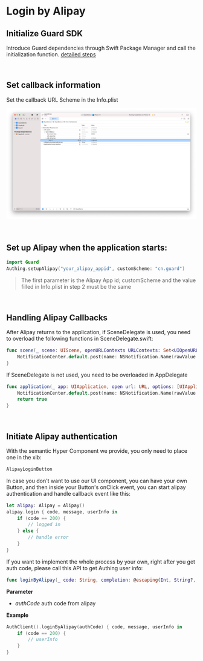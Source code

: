 # Login by Alipay

<LastUpdated/>

## Initialize Guard SDK

Introduce Guard dependencies through Swift Package Manager and call the initialization function. [detailed steps](/reference/sdk-for-ios)

<br>

## Set callback information

Set the callback URL Scheme in the Info.plist

![](./images/alipay/1.png)

<br>

## Set up Alipay when the application starts:

```swift
import Guard
Authing.setupAlipay("your_alipay_appid", customScheme: "cn.guard")
```

>The first parameter is the Alipay App id; customScheme and the value filled in Info.plist in step 2 must be the same

<br>

## Handling Alipay Callbacks

After Alipay returns to the application, if SceneDelegate is used, you need to overload the following functions in SceneDelegate.swift:

```swift
func scene(_ scene: UIScene, openURLContexts URLContexts: Set<UIOpenURLContext>) {
    NotificationCenter.default.post(name: NSNotification.Name(rawValue: "alipayLoginOK"), object: URLContexts.first?.url)
}
```

If SceneDelegate is not used, you need to be overloaded in AppDelegate

```swift
func application(_ app: UIApplication, open url: URL, options: [UIApplication.OpenURLOptionsKey : Any] = [:]) -> Bool {
    NotificationCenter.default.post(name: NSNotification.Name(rawValue: "alipayLoginOK"), object: URLContexts.first?.url)
    return true
}
```

<br>

## Initiate Alipay authentication

With the semantic Hyper Component we provide, you only need to place one in the xib:

```swift
AlipayLoginButton
```

In case you don't want to use our UI component, you can have your own Button, and then inside your Button's onClick event, you can start alipay authentication and handle callback event like this:

```swift
let alipay: Alipay = Alipay()
alipay.login { code, message, userInfo in
    if (code == 200) {
        // logged in
    } else {
        // handle error
    }
}
```

If you want to implement the whole process by your own, right after you get auth code, please call this API to get Authing user info:

```swift
func loginByAlipay(_ code: String, completion: @escaping(Int, String?, UserInfo?) -> Void)
```

**Parameter**

* *authCode* auth code from alipay

**Example**

```swift
AuthClient().loginByAlipay(authCode) { code, message, userInfo in
    if (code == 200) {
        // userInfo
    }
}
```
